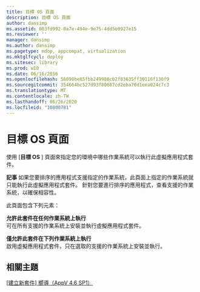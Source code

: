```yaml
---
title: 目標 OS 頁面
description: 目標 OS 頁面
author: dansimp
ms.assetid: 003fd992-0a7e-494e-9e75-4dd5e0927e15
ms.reviewer: ''
manager: dansimp
ms.author: dansimp
ms.pagetype: mdop, appcompat, virtualization
ms.mktglfcycl: deploy
ms.sitesec: library
ms.prod: w10
ms.date: 06/16/2016
ms.openlocfilehash: 56098be85fbb249988cb2f83635ff30116f130f9
ms.sourcegitcommit: 354664bc527d93f80687cd2eba70d1eea024c7c3
ms.translationtype: MT
ms.contentlocale: zh-TW
ms.lasthandoff: 06/26/2020
ms.locfileid: "10800781"
---
```

# 目標 OS 頁面


使用 [**目標 OS** ] 頁面來指定您的環境中哪些作業系統可以執行此虛擬應用程式套件。

**記事** 如果您要排序的應用程式支援指定的作業系統，此頁面上指定的作業系統就只能執行此虛擬應用程式套件。 針對您要進行排序的應用程式，查看支援的作業系統，以確保相容性。

 

此頁面包含下列元素：

<a href="" id="allow-this-package-to-run-on-any-operating-system"></a>**允許此套件在任何作業系統上執行**  
可在所有支援的作業系統上安裝並執行虛擬應用程式套件。

<a href="" id="allow-this-package-to-only-run-on-the-following-operating-systems"></a>**僅允許此套件在下列作業系統上執行**  
啟用虛擬應用程式套件，只在選取的支援的作業系統上安裝並執行。

## 相關主題


[[建立新套件] 嚮導（AppV 4.6 SP1）](create-new-package-wizard---appv-46-sp1-.md)

 

 





